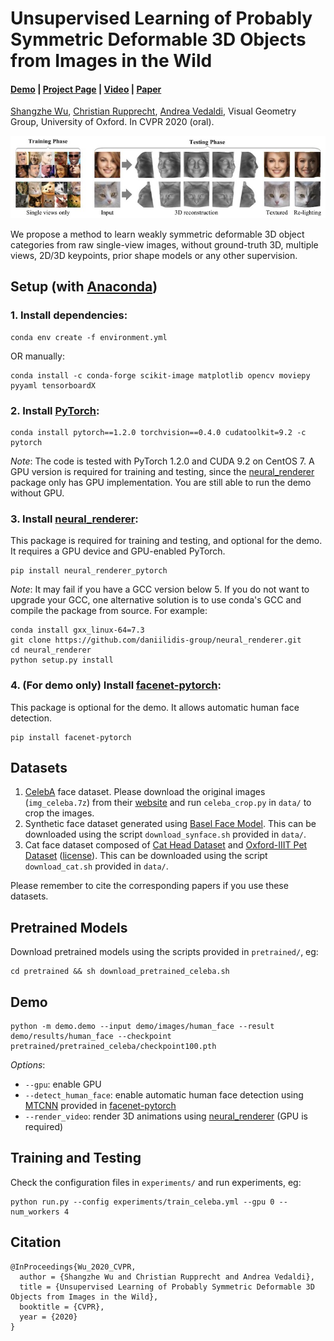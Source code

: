 # Unsupervised Learning of Probably Symmetric Deformable 3D Objects from Images in the Wild
#### [Demo](http://www.robots.ox.ac.uk/~vgg/blog/unsupervised-learning-of-probably-symmetric-deformable-3d-objects-from-images-in-the-wild.html) | [Project Page](https://elliottwu.com/projects/unsup3d/) | [Video](https://www.youtube.com/watch?v=5rPJyrU-WE4) | [Paper](https://arxiv.org/abs/1911.11130)
[Shangzhe Wu](https://elliottwu.com/), [Christian Rupprecht](https://chrirupp.github.io/), [Andrea Vedaldi](http://www.robots.ox.ac.uk/~vedaldi/), Visual Geometry Group, University of Oxford. In CVPR 2020 (oral).

<img src="./img/teaser.jpg" width="800">

We propose a method to learn weakly symmetric deformable 3D object categories from raw single-view images, without ground-truth 3D, multiple views, 2D/3D keypoints, prior shape models or any other supervision.


## Setup (with [Anaconda](https://www.anaconda.com/))

### 1. Install dependencies:
```
conda env create -f environment.yml
```
OR manually:
```
conda install -c conda-forge scikit-image matplotlib opencv moviepy pyyaml tensorboardX
```


### 2. Install [PyTorch](https://pytorch.org/):
```
conda install pytorch==1.2.0 torchvision==0.4.0 cudatoolkit=9.2 -c pytorch
```
*Note*: The code is tested with PyTorch 1.2.0 and CUDA 9.2 on CentOS 7. A GPU version is required for training and testing, since the [neural_renderer](https://github.com/daniilidis-group/neural_renderer) package only has GPU implementation. You are still able to run the demo without GPU.


### 3. Install [neural_renderer](https://github.com/daniilidis-group/neural_renderer):
This package is required for training and testing, and optional for the demo. It requires a GPU device and GPU-enabled PyTorch.
```
pip install neural_renderer_pytorch
```

*Note*: It may fail if you have a GCC version below 5. If you do not want to upgrade your GCC, one alternative solution is to use conda's GCC and compile the package from source. For example:
```
conda install gxx_linux-64=7.3
git clone https://github.com/daniilidis-group/neural_renderer.git
cd neural_renderer
python setup.py install
```


### 4. (For demo only) Install [facenet-pytorch](https://github.com/timesler/facenet-pytorch):
This package is optional for the demo. It allows automatic human face detection.
```
pip install facenet-pytorch
```


## Datasets
1. [CelebA](http://mmlab.ie.cuhk.edu.hk/projects/CelebA.html) face dataset. Please download the original images (`img_celeba.7z`) from their [website](http://mmlab.ie.cuhk.edu.hk/projects/CelebA.html) and run `celeba_crop.py` in `data/` to crop the images.
2. Synthetic face dataset generated using [Basel Face Model](https://faces.dmi.unibas.ch/bfm/). This can be downloaded using the script `download_synface.sh` provided in `data/`.
3. Cat face dataset composed of [Cat Head Dataset](http://academictorrents.com/details/c501571c29d16d7f41d159d699d0e7fb37092cbd) and [Oxford-IIIT Pet Dataset](http://www.robots.ox.ac.uk/~vgg/data/pets/) ([license](https://creativecommons.org/licenses/by-sa/4.0/)). This can be downloaded using the script `download_cat.sh` provided in `data/`.

Please remember to cite the corresponding papers if you use these datasets.


## Pretrained Models
Download pretrained models using the scripts provided in `pretrained/`, eg:
```
cd pretrained && sh download_pretrained_celeba.sh
```


## Demo
```
python -m demo.demo --input demo/images/human_face --result demo/results/human_face --checkpoint pretrained/pretrained_celeba/checkpoint100.pth
```

*Options*:
- `--gpu`: enable GPU
- `--detect_human_face`: enable automatic human face detection using [MTCNN](https://arxiv.org/abs/1604.02878) provided in [facenet-pytorch](https://github.com/timesler/facenet-pytorch)
- `--render_video`: render 3D animations using [neural_renderer](https://github.com/daniilidis-group/neural_renderer) (GPU is required)


## Training and Testing
Check the configuration files in `experiments/` and run experiments, eg:
```
python run.py --config experiments/train_celeba.yml --gpu 0 --num_workers 4
```


## Citation
```
@InProceedings{Wu_2020_CVPR,
  author = {Shangzhe Wu and Christian Rupprecht and Andrea Vedaldi},
  title = {Unsupervised Learning of Probably Symmetric Deformable 3D Objects from Images in the Wild},
  booktitle = {CVPR},
  year = {2020}
}
```
